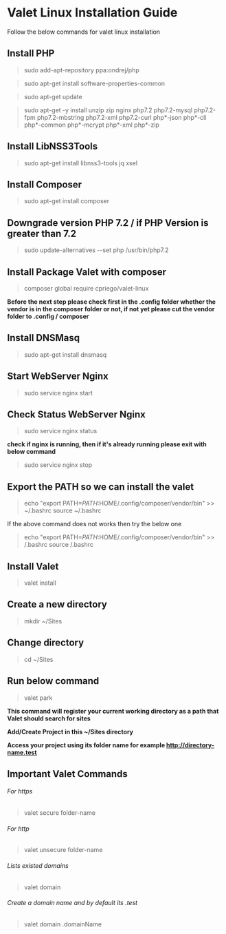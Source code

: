 # Valet Linux Installation Guide
Follow the below commands for valet linux installation

## Install PHP
> sudo add-apt-repository ppa:ondrej/php 

> sudo apt-get install software-properties-common 

> sudo apt-get update 

> sudo apt-get -y install unzip zip nginx php7.2 php7.2-mysql php7.2-fpm php7.2-mbstring php7.2-xml php7.2-curl php*-json php*-cli php*-common php*-mcrypt php*-xml php*-zip

## Install LibNSS3Tools
> sudo apt-get install libnss3-tools jq xsel

## Install Composer
> sudo apt-get install composer

## Downgrade version PHP 7.2 / if PHP Version is greater than 7.2
> sudo update-alternatives --set php /usr/bin/php7.2

## Install Package Valet with composer
> composer global require cpriego/valet-linux

**Before the next step please check first in the .config folder whether the vendor is in the composer folder or not, if not yet please cut the vendor folder to .config / composer**

## Install DNSMasq
> sudo apt-get install dnsmasq

## Start WebServer Nginx
> sudo service nginx start

## Check Status WebServer Nginx
> sudo service nginx status

**check if nginx is running, then if it's already running please exit with below command**
> sudo service nginx stop

## Export the PATH so we can install the valet

> echo "export PATH=$PATH:$HOME/.config/composer/vendor/bin" >> ~/.bashrc source ~/.bashrc 

If the above command does not works then try the below one

> echo "export PATH=$PATH:$HOME/.config/composer/vendor/bin" >> /.bashrc source /.bashrc

## Install Valet
> valet install

## Create a new directory 
> mkdir ~/Sites

## Change directory
> cd ~/Sites

## Run below command
> valet park

**This command will register your current working directory as a path that Valet should search for sites**

**Add/Create Project in this  ~/Sites directory**

**Access your project using its folder name for example http://directory-name.test**

## Important Valet Commands
###### For https
> valet secure folder-name
###### For http
> valet unsecure folder-name
###### Lists existed domains
> valet domain           
###### Create a domain name and by default its .test
> valet domain .domainName









